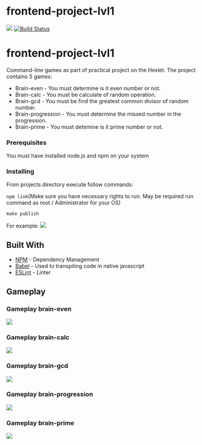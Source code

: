 # frontend-project-lvl1
<a href="https://codeclimate.com/github/Andrey-Nechaev/frontend-project-lvl1/maintainability"><img src="https://api.codeclimate.com/v1/badges/661c90e6044be823661b/maintainability" /></a>
[![Build Status](https://travis-ci.org/Andrey-Nechaev/frontend-project-lvl1.svg?branch=master)](https://travis-ci.org/Andrey-Nechaev/frontend-project-lvl1)

# frontend-project-lvl1

Command-line games as part of practical project on the Hexlet. The project contains 5 games:
* Brain-even - You must determine is it even number or not.
* Brain-calc - You must be calculate of random operation.
* Brain-gcd - You must be find the greatest common divisor of random number.
* Brain-progression - You must determine the missed number in the progression.
* Brain-prime - You must detemine is it prime number or not.

### Prerequisites

You must have installed node.js and npm on your system

### Installing

From projects directory execute follow commands:

`npm link`(Make sure you have necessary rights to run. May be required run command as root / Administrator for your OS)

`make publish`

For example:
<a href="https://asciinema.org/a/O1eBuRxOeMnCNGfctIQIUQ5CX" target="_blank"><img src="https://asciinema.org/a/O1eBuRxOeMnCNGfctIQIUQ5CX.svg" /></a>

## Built With

* [NPM](https://www.npmjs.com/) - Dependency Management
* [Babel](https://babeljs.io/) - Used to transpiling code in native javascript
* [ESLint](https://eslint.org/docs/rules/) - Linter

## Gameplay

<h3>Gameplay brain-even</h3>
<a href="https://asciinema.org/a/2WIND2vn2XscGx3sAVhtMyPEM" target="_blank"><img src="https://asciinema.org/a/2WIND2vn2XscGx3sAVhtMyPEM.svg" /></a>

<h3>Gameplay brain-calc</h3>
<a href="https://asciinema.org/a/elNgXY58mJUAJtQ1Qem3ch44W" target="_blank"><img src="https://asciinema.org/a/elNgXY58mJUAJtQ1Qem3ch44W.svg" /></a>

<h3>Gameplay brain-gcd</h3>
<a href="https://asciinema.org/a/xQADWN6A7hABEtH2ZZ1UwRDt3" target="_blank"><img src="https://asciinema.org/a/xQADWN6A7hABEtH2ZZ1UwRDt3.svg" /></a>

<h3>Gameplay brain-progression</h3>
<a href="https://asciinema.org/a/c7KRlAoQGfgbe1vCSJX5wm4CJ" target="_blank"><img src="https://asciinema.org/a/c7KRlAoQGfgbe1vCSJX5wm4CJ.svg" /></a>

<h3>Gameplay brain-prime</h3>
<a href="https://asciinema.org/a/nNteMERWbuDNNNZZYbilbfuNj" target="_blank"><img src="https://asciinema.org/a/nNteMERWbuDNNNZZYbilbfuNj.svg" /></a>






